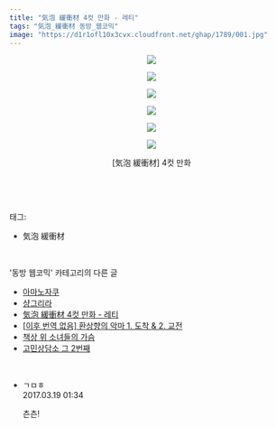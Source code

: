 ```yaml
---
title: "気泡 緩衝材 4컷 만화 - 레티"
tags: "気泡_緩衝材 동방_웹코믹"
image: "https://d1r1ofl10x3cvx.cloudfront.net/ghap/1789/001.jpg"
---
```

<div class="article">
<p style="text-align: center; clear: none; float: none;"><img src="{{ site.imgserver7 }}/ghap/1789/001.jpg"/></p>
<p style="text-align: center; clear: none; float: none;"><img src="{{ site.imgserver7 }}/ghap/1789/002.jpg"/></p>
<p style="text-align: center; clear: none; float: none;"><img src="{{ site.imgserver7 }}/ghap/1789/003.jpg"/></p>
<p style="text-align: center; clear: none; float: none;"><img src="{{ site.imgserver7 }}/ghap/1789/004.jpg"/></p>
<p style="text-align: center; clear: none; float: none;"><img src="{{ site.imgserver7 }}/ghap/1789/005.jpg"/></p>
<p style="text-align: center; clear: none; float: none;"><img src="{{ site.imgserver7 }}/ghap/1789/006.jpg"/></p>
<p style="text-align: center; clear: none; float: none;">[気泡 緩衝材] 4컷 만화</p>
<p><br/></p>
</div><br/>
<div class="tagTrail">
<p>태그: </p>
<ul>
<li>気泡 緩衝材</li>
</ul>
</div><br/>
<div class="another">
<p>'동방 웹코믹' 카테고리의 다른 글</p>
<ul>
<li><a href="/ghap_1810">아마노자쿠</a></li>
<li><a href="/ghap_1797">샹그리라</a></li>
<li><a href="/ghap_1789">気泡 緩衝材 4컷 만화 - 레티</a></li>
<li><a href="/ghap_1786">[이후 번역 없음] 환상향의 악마 1. 도착 &amp; 2. 교전</a></li>
<li><a href="/ghap_1769">책상 위 소녀들의 가슴</a></li>
<li><a href="/ghap_1732">고민상담소 그 2번째</a></li>
</ul>
</div><br/>
<div class="cb_module cb_fluid">
<div class="cb_wrt cb_profile">
<div class="comment">
<ul>
<li class="cb_thumb_off" id="comment14942864">
<div class="cb_comment_area">
<div class="cb_info_area">
<div class="cb_section">
<span class="cb_nick_name">ㄱㅁㅎ</span>
</div>
<div class="cb_section">
<span class="cb_date">2017.03.19 01:34 </span>
</div>
</div>
<div class="cb_dsc_comment">
<p class="cb_dsc">
											츤츤!
										</p>
</div>
</div></li>
</ul>
</div>
</div><!-- commentList close -->
</div><br/>
